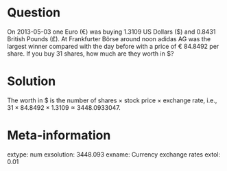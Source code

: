 

Question
========
On 2013-05-03 one Euro (€) was buying 1.3109 US Dollars ($) and
0.8431 British Pounds (£). At Frankfurter Börse around noon adidas AG was the
largest winner compared with the day before with a price of € 84.8492 per share.
If you buy 31 shares, how much are they worth in $?

Solution
========
The worth in $ is the number of shares $\times$ stock price $\times$ exchange rate,
i.e., $31 \times 84.8492 \times 1.3109 \approx 3448.0933047$.

Meta-information
================
extype: num
exsolution: 3448.093
exname: Currency exchange rates
extol: 0.01
